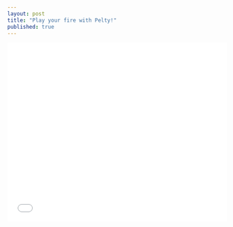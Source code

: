 ```yaml
---
layout: post
title: "Play your fire with Pelty!"
published: true
---
```




<iframe width="100%" height="410" src="//www.youtube.com/embed/M7TzhiIU0Xs" frameborder="0" allowfullscreen></iframe>